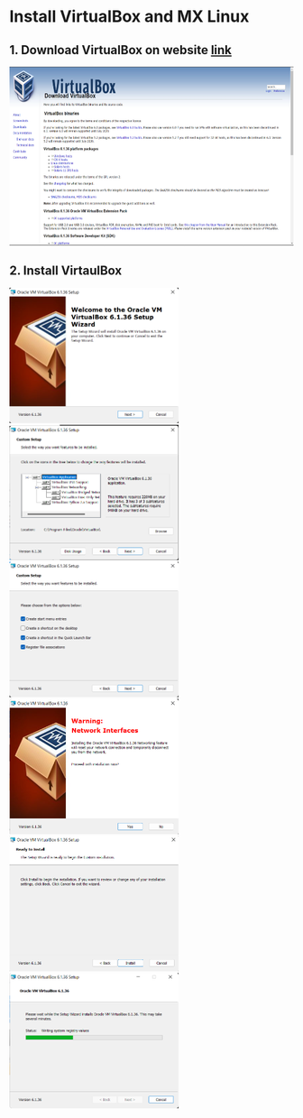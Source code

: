 # Install VirtualBox and MX Linux

## 1. Download VirtualBox on website [link](https://www.virtualbox.org/wiki/Downloads)
<img src="Screenshot 2022-08-05 130827.png" alt="VirtualBox Web" width="640" height="317"/>

## 2. Install VirtaulBox
<img src="Screenshot 2022-08-05 131230.png" alt="VirtualBox Install 1" width="300" height="240"/>



<img src="Screenshot 2022-08-05 131311.png" alt="VirtualBox Install 2" width="300" height="240"/>
<img src="Screenshot 2022-08-05 131349.png" alt="VirtualBox Install 3" width="300" height="240"/>
<img src="Screenshot 2022-08-05 131418.png" alt="VirtualBox Install 4" width="300" height="240"/>
<img src="Screenshot 2022-08-05 131440.png" alt="VirtualBox Install 5" width="300" height="240"/>
<img src="Screenshot 2022-08-05 131459.png" alt="VirtualBox Install 6" width="300" height="240"/>


